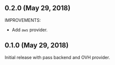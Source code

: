 ## 0.2.0 (May 29, 2018)

IMPROVEMENTS:

- Add `aws` provider.

## 0.1.0 (May 29, 2018)

Initial release with pass backend and OVH provider.
